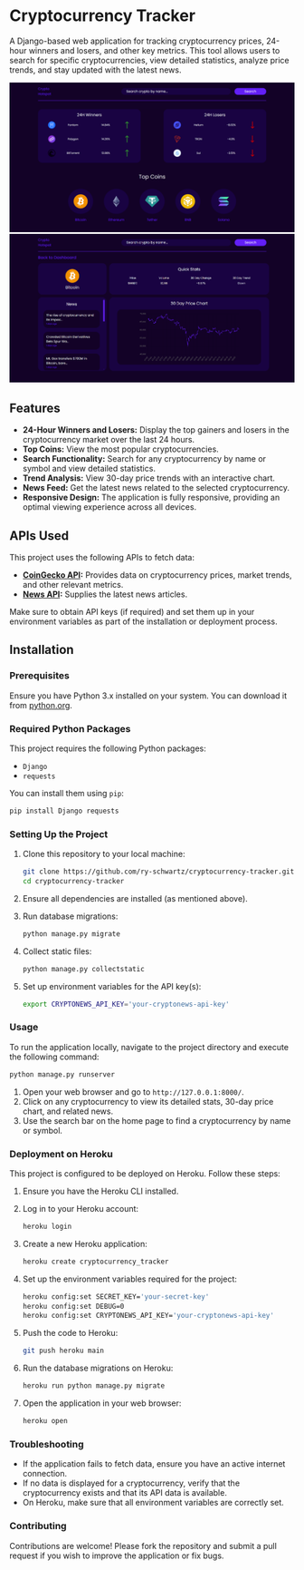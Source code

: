 # Cryptocurrency Tracker

A Django-based web application for tracking cryptocurrency prices, 24-hour winners and losers, and other key metrics. This tool allows users to search for specific cryptocurrencies, view detailed statistics, analyze price trends, and stay updated with the latest news.

![Home Page Screenshot](screenshot_1.png)
![Coin Detail Page Screenshot](screenshot_2.png)

## Features

- **24-Hour Winners and Losers:** Display the top gainers and losers in the cryptocurrency market over the last 24 hours.
- **Top Coins:** View the most popular cryptocurrencies.
- **Search Functionality:** Search for any cryptocurrency by name or symbol and view detailed statistics.
- **Trend Analysis:** View 30-day price trends with an interactive chart.
- **News Feed:** Get the latest news related to the selected cryptocurrency.
- **Responsive Design:** The application is fully responsive, providing an optimal viewing experience across all devices.

## APIs Used

This project uses the following APIs to fetch data:

- **[CoinGecko API](https://www.coingecko.com/en/api):** Provides data on cryptocurrency prices, market trends, and other relevant metrics.
- **[News API](https://newsapi.org/):** Supplies the latest news articles.

Make sure to obtain API keys (if required) and set them up in your environment variables as part of the installation or deployment process.

## Installation

### Prerequisites

Ensure you have Python 3.x installed on your system. You can download it from [python.org](https://www.python.org/).

### Required Python Packages

This project requires the following Python packages:
- `Django`
- `requests`

You can install them using `pip`:

```bash
pip install Django requests
```

### Setting Up the Project

1. Clone this repository to your local machine:

   ```bash
   git clone https://github.com/ry-schwartz/cryptocurrency-tracker.git
   cd cryptocurrency-tracker
   ```
2. Ensure all dependencies are installed (as mentioned above).

3. Run database migrations:

    ```bash
   python manage.py migrate
   ```

4. Collect static files:

    ```bash
   python manage.py collectstatic
   ```

5. Set up environment variables for the API key(s):

    ```bash
   export CRYPTONEWS_API_KEY='your-cryptonews-api-key'
   ```

### Usage

To run the application locally, navigate to the project directory and execute the following command:

   ```bash
   python manage.py runserver
   ```

1. Open your web browser and go to `http://127.0.0.1:8000/`.
2. Click on any cryptocurrency to view its detailed stats, 30-day price chart, and related news.
3. Use the search bar on the home page to find a cryptocurrency by name or symbol.

### Deployment on Heroku

This project is configured to be deployed on Heroku. Follow these steps:

1. Ensure you have the Heroku CLI installed.

2. Log in to your Heroku account:

    ```bash
   heroku login
   ```

3. Create a new Heroku application:

    ```bash
   heroku create cryptocurrency_tracker
   ```

4. Set up the environment variables required for the project:

    ```bash
   heroku config:set SECRET_KEY='your-secret-key'
   heroku config:set DEBUG=0
   heroku config:set CRYPTONEWS_API_KEY='your-cryptonews-api-key'
   ```

5. Push the code to Heroku:

    ```bash
   git push heroku main
   ```

6. Run the database migrations on Heroku:

    ```bash
   heroku run python manage.py migrate
   ```

7. Open the application in your web browser:

    ```bash
   heroku open
   ```

### Troubleshooting

- If the application fails to fetch data, ensure you have an active internet connection.
- If no data is displayed for a cryptocurrency, verify that the cryptocurrency exists and that its API data is available.
- On Heroku, make sure that all environment variables are correctly set.

### Contributing

Contributions are welcome! Please fork the repository and submit a pull request if you wish to improve the application or fix bugs.